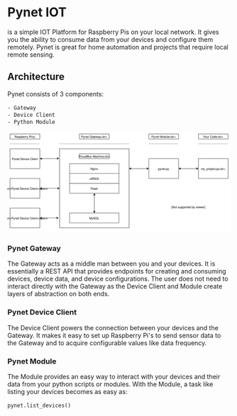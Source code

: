 # Pynet IOT

is a simple IOT Platform for Raspberry Pis on your local network. It gives you
the ability to consume data from your devices and configure them remotely. 
Pynet is great for home automation and projects that require local remote sensing.

## Architecture

Pynet consists of 3 components: 
    
    - Gateway
    - Device Client
    - Python Module

![Pynet Architecture](https://github.com/nickmpaz/pynet-user-guide/blob/master/images/pynet.svg)

### Pynet Gateway 

The Gateway acts as a middle man between you and your devices. It is
essentially a REST API that provides endpoints for creating and consuming
devices, device data, and device configurations. The user does not need to 
interact directly with the Gateway as the Device Client and Module create
layers of abstraction on both ends.

### Pynet Device Client

The Device Client powers the connection between your devices and the Gateway. 
It makes it easy to set up Raspberry Pi's to send sensor data to the
Gateway and to acquire configurable values like data frequency.

### Pynet Module

The Module provides an easy way to interact with your devices and their data
from your python scripts or modules. With the Module, a task like listing your
devices becomes as easy as:

    pynet.list_devices()


